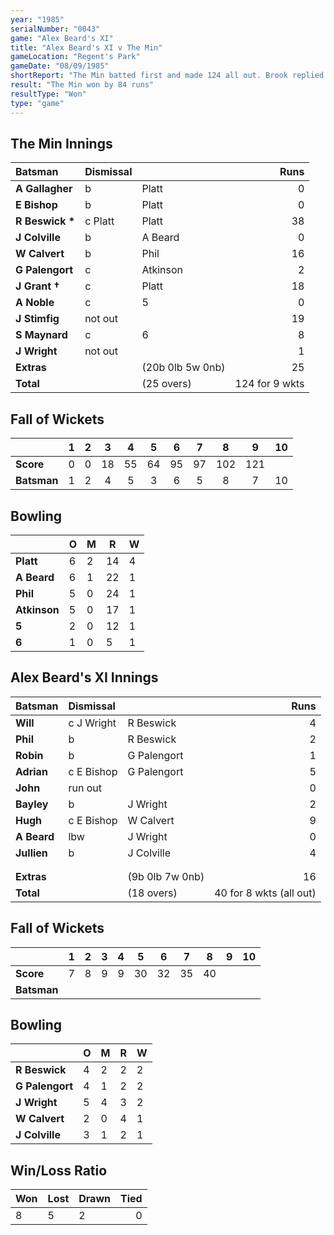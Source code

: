 ```yaml
---
year: "1985"
serialNumber: "0043"
game: "Alex Beard's XI"
title: "Alex Beard's XI v The Min"
gameLocation: "Regent's Park"
gameDate: "08/09/1985"
shortReport: "The Min batted first and made 124 all out. Brook replied with 163 all out."
result: "The Min won by 84 runs"
resultType: "Won"
type: "game"
---
```


## The Min Innings

| Batsman | Dismissal |  | Runs |
|:---|:---|---|---:|
| **A Gallagher** | b | Platt | 0 | 
| **E Bishop** | b | Platt | 0 | 
| **R Beswick &#42;** | c Platt | Platt | 38 | 
| **J Colville** | b | A Beard | 0 | 
| **W Calvert** | b  | Phil | 16 | 
| **G Palengort** | c | Atkinson | 2 | 
| **J Grant &#8224;** | c | Platt | 18 | 
| **A Noble** | c | 5 | 0 | 
| **J Stimfig** | not out |  | 19 | 
| **S Maynard** | c | 6 | 8 | 
| **J Wright** | not out |  | 1 | 
| **Extras** | | (20b 0lb 5w 0nb) | 25 | 
| **Total** | | (25 overs) | 124 for 9 wkts | 

## Fall of Wickets

| | 1 | 2 | 3 | 4 | 5 | 6 | 7 | 8 | 9 | 10 |
|---|:---:|:---:|:---:|:---:|:---:|:---:|:---:|:---:|:---:|:---:|
| **Score** | 0 | 0 | 18 | 55 | 64 | 95 | 97 | 102 | 121 |  | 
| **Batsman** | 1 | 2 | 4 | 5 | 3 | 6 | 5 | 8 | 7 | 10 | 

## Bowling

| | O | M | R | W |
|---|---|---|---|---|
| **Platt** | 6 | 2 | 14 | 4 | 
| **A Beard** | 6 | 1 | 22 | 1 | 
| **Phil** | 5 | 0 | 24 | 1 | 
| **Atkinson** | 5| 0 | 17 | 1 | 
| **5** | 2 | 0 | 12 | 1 |
| **6** | 1 | 0 | 5 | 1 |


 ## Alex Beard's XI Innings

| Batsman | Dismissal |  | Runs |
|:---|:---|---|---:|
| **Will** | c J Wright | R Beswick | 4 | 
| **Phil** | b | R Beswick | 2 | 
| **Robin** | b | G Palengort | 1 | 
| **Adrian** | c E Bishop | G Palengort | 5 | 
| **John** | run out |  | 0 | 
| **Bayley** | b | J Wright | 2 | 
| **Hugh** | c E Bishop | W Calvert | 9 | 
| **A Beard** | lbw | J Wright | 0 | 
| **Jullien** | b | J Colville | 4 | 
|  |  |  |  | 
|  |  |  |  |
| **Extras** | | (9b 0lb 7w 0nb) | 16 | 
| **Total** | | (18 overs) | 40 for 8 wkts (all out) | 

## Fall of Wickets

| | 1 | 2 | 3 | 4 | 5 | 6 | 7 | 8 | 9 | 10 |
|---|:---:|:---:|:---:|:---:|:---:|:---:|:---:|:---:|:---:|:---:|
| **Score** | 7 | 8 | 9 | 9 | 30 | 32 | 35 | 40 |  |  |
| **Batsman** |  |  |  |  |  |  |  |  |  |  |

## Bowling

| | O | M | R | W |
|---|---|---|---|---|
| **R Beswick** | 4 | 2 | 2 | 2 | 
| **G Palengort** | 4 | 1 | 2 | 2 | 
| **J Wright** | 5 | 4 | 3 | 2 | 
| **W Calvert** | 2 | 0 | 4 | 1 | 
| **J Colville** | 3 | 1 | 2 | 1 | 

## Win/Loss Ratio

| Won | Lost | Drawn | Tied |
|:---|:---|:---|---:|
| 8 | 5 | 2 | 0 |